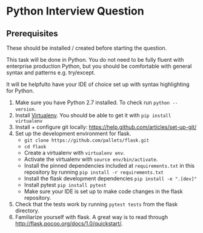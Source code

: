 # Python Interview Question

## Prerequisites

These should be installed / created before starting the question.

This task will be done in Python. You do not need to be fully fluent with enterprise production Python, but you should be comfortable with general syntax and patterns e.g. try/except.

It will be helpfulto have your IDE of choice set up with syntax highlighting for Python.

1. Make sure you have Python 2.7 installed. To check run `python --version`.
2. Install [Virtualenv](https://virtualenv.readthedocs.io/en/latest/index.html). You should be able to get it with `pip install virtualenv`
3. Install + configure git locally: https://help.github.com/articles/set-up-git/
4. Set up the development environment for flask.
    - `git clone https://github.com/pallets/flask.git`
    - `cd flask`
    - Create a virtualenv with `virtualenv env`.
    - Activate the virtualenv with `source env/bin/activate`.
    - Install the pinned dependencies included at `requirements.txt` in this repository by running `pip install -r requirements.txt`
    - Install the flask development dependencies `pip install -e ".[dev]"`
    - Install pytest `pip install pytest`
    - Make sure your IDE is set up to make code changes in the flask repository.
5. Check that the tests work by running `pytest tests` from the flask directory.
6. Familiarize yourself with flask. A great way is to read through http://flask.pocoo.org/docs/1.0/quickstart/.
